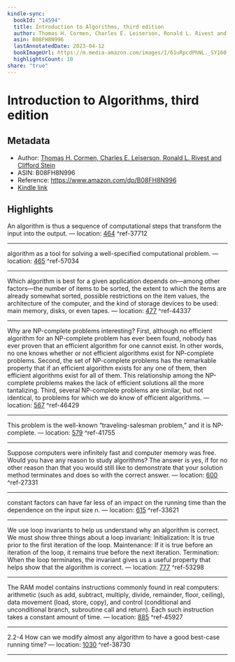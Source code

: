 ```yaml
---
kindle-sync:
  bookId: "14594"
  title: Introduction to Algorithms, third edition
  author: Thomas H. Cormen, Charles E. Leiserson, Ronald L. Rivest and Clifford Stein
  asin: B08FH8N996
  lastAnnotatedDate: 2023-04-12
  bookImageUrl: https://m.media-amazon.com/images/I/61uRpcdPhNL._SY160.jpg
  highlightsCount: 10
share: "true"
---
```


# Introduction to Algorithms, third edition
## Metadata
* Author: [Thomas H. Cormen, Charles E. Leiserson, Ronald L. Rivest and Clifford Stein](https://www.amazon.comundefined)
* ASIN: B08FH8N996
* Reference: https://www.amazon.com/dp/B08FH8N996
* [Kindle link](kindle://book?action=open&asin=B08FH8N996)

## Highlights
An algorithm is thus a sequence of computational steps that transform the input into the output. — location: [464](kindle://book?action=open&asin=B08FH8N996&location=464) ^ref-37712

---
algorithm as a tool for solving a well-specified computational problem. — location: [465](kindle://book?action=open&asin=B08FH8N996&location=465) ^ref-57034

---
Which algorithm is best for a given application depends on—among other factors—the number of items to be sorted, the extent to which the items are already somewhat sorted, possible restrictions on the item values, the architecture of the computer, and the kind of storage devices to be used: main memory, disks, or even tapes. — location: [477](kindle://book?action=open&asin=B08FH8N996&location=477) ^ref-44337

---
Why are NP-complete problems interesting? First, although no efficient algorithm for an NP-complete problem has ever been found, nobody has ever proven that an efficient algorithm for one cannot exist. In other words, no one knows whether or not efficient algorithms exist for NP-complete problems. Second, the set of NP-complete problems has the remarkable property that if an efficient algorithm exists for any one of them, then efficient algorithms exist for all of them. This relationship among the NP-complete problems makes the lack of efficient solutions all the more tantalizing. Third, several NP-complete problems are similar, but not identical, to problems for which we do know of efficient algorithms. — location: [567](kindle://book?action=open&asin=B08FH8N996&location=567) ^ref-46429

---
This problem is the well-known “traveling-salesman problem,” and it is NP-complete. — location: [579](kindle://book?action=open&asin=B08FH8N996&location=579) ^ref-41755

---
Suppose computers were infinitely fast and computer memory was free. Would you have any reason to study algorithms? The answer is yes, if for no other reason than that you would still like to demonstrate that your solution method terminates and does so with the correct answer. — location: [600](kindle://book?action=open&asin=B08FH8N996&location=600) ^ref-27331

---
constant factors can have far less of an impact on the running time than the dependence on the input size n. — location: [615](kindle://book?action=open&asin=B08FH8N996&location=615) ^ref-33621

---
We use loop invariants to help us understand why an algorithm is correct. We must show three things about a loop invariant: Initialization: It is true prior to the first iteration of the loop. Maintenance: If it is true before an iteration of the loop, it remains true before the next iteration. Termination: When the loop terminates, the invariant gives us a useful property that helps show that the algorithm is correct. — location: [777](kindle://book?action=open&asin=B08FH8N996&location=777) ^ref-53298

---
The RAM model contains instructions commonly found in real computers: arithmetic (such as add, subtract, multiply, divide, remainder, floor, ceiling), data movement (load, store, copy), and control (conditional and unconditional branch, subroutine call and return). Each such instruction takes a constant amount of time. — location: [885](kindle://book?action=open&asin=B08FH8N996&location=885) ^ref-45927

---
2.2-4 How can we modify almost any algorithm to have a good best-case running time? — location: [1030](kindle://book?action=open&asin=B08FH8N996&location=1030) ^ref-38730

---
